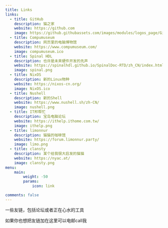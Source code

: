 ```yaml
---
title: Links
links:
  - title: GitHub
    description: 猫之家
    website: https://github.com
    image: https://github.githubassets.com/images/modules/logos_page/GitHub-Mark.png
  - title: Compumuseum
    description: 网页里的电脑博物馆
    website: https://www.compumuseum.com/
    image: compumuseum.ico
  - title: Spinal HDL
    description: 也许是未来硬件开发的先声
    website: https://spinalhdl.github.io/SpinalDoc-RTD/zh_CN/index.html
    image: spinal.png
  - title: NixOS
    description: 新的Linux物种
    website: https://nixos-cn.org/
    image: NixOS.ico
  - title: Nushell
    description: 新的Shell
    website: https://www.nushell.sh/zh-CN/
    image: nushell.png
  - title: IT邦帮忙
    description: 宝岛电脑论坛
    website: https://ithelp.ithome.com.tw/
    image: ithelp.png
  - title: limonnur
    description: 猫猫的咖啡馆
    website: https://forum.limonnur.party/
    image: limo.png
  - title: clansty
    description: 某个给我很大启发的猫猫
    website: https://nyac.at/
    image: clansty.png
menu:
    main: 
        weight: -50
        params:
            icon: link

comments: false
---
```


一些友链，包括论坛或者正在心水的工具

如果你也想把友链加在这里可以电邮call我